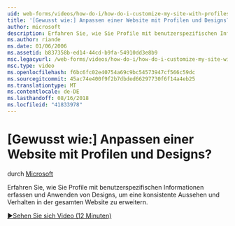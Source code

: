 ```yaml
---
uid: web-forms/videos/how-do-i/how-do-i-customize-my-site-with-profiles-and-themes
title: '[Gewusst wie:] Anpassen einer Website mit Profilen und Designs? | Microsoft-Dokumentation'
author: microsoft
description: Erfahren Sie, wie Sie Profile mit benutzerspezifischen Informationen erfassen und Anwenden von Designs, um eine konsistente Aussehen und Verhalten in der gesamten Website zu erweitern.
ms.author: riande
ms.date: 01/06/2006
ms.assetid: b837358b-ed14-44cd-b9fa-54910dd3e8b9
msc.legacyurl: /web-forms/videos/how-do-i/how-do-i-customize-my-site-with-profiles-and-themes
msc.type: video
ms.openlocfilehash: f6bc6fc02e40754a69c9bc54573947cf566c59dc
ms.sourcegitcommit: 45ac74e400f9f2b7dbded66297730f6f14a4eb25
ms.translationtype: MT
ms.contentlocale: de-DE
ms.lasthandoff: 08/16/2018
ms.locfileid: "41833978"
---
```

<a name="how-do-i-customize-my-site-with-profiles-and-themes"></a>[Gewusst wie:] Anpassen einer Website mit Profilen und Designs?
====================
durch [Microsoft](https://github.com/microsoft)

Erfahren Sie, wie Sie Profile mit benutzerspezifischen Informationen erfassen und Anwenden von Designs, um eine konsistente Aussehen und Verhalten in der gesamten Website zu erweitern.

[&#9654;Sehen Sie sich Video (12 Minuten)](https://channel9.msdn.com/Blogs/ASP-NET-Site-Videos/how-do-i-customize-my-site-with-profiles-and-themes)
